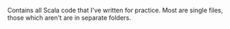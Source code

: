Contains all Scala code that I've written for practice. Most are single files, those which aren't are in separate folders.
